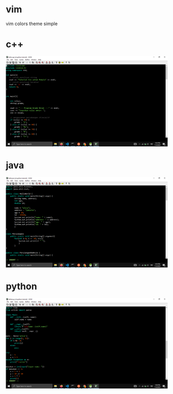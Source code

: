 # vim

vim colors theme simple

# c++
![](https://github.com/kobencry/vim/blob/main/cpp.png)


# java
![](https://github.com/kobencry/vim/blob/main/java.png)


# python
![](https://github.com/kobencry/vim/blob/main/python.png)
